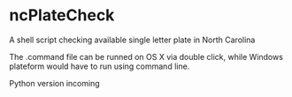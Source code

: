# ncPlateCheck
A shell script checking available single letter plate in North Carolina

The .command file can be runned on OS X via double click, while Windows plateform would have to run using command line.

Python version incoming
